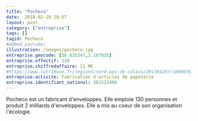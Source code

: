 ```yaml
---
title: "Pocheco"
date:  2018-02-18 18:57
layout: post
category: ["entreprise"]
tags: []
tagid: Pocheco
#embed_youtube:
illustration: /images/pocheco.jpg
entreprise.geocode: [50.635347,3.187035]
entreprise.effectif: 120
entreprise.chiffredaffaire: 21 M€
#https://www.latribune.fr/regions/nord-pas-de-calais/20130426trib000761952/pocheco-conjugue-ecologie-et-croissance-pour-produire-2-milliards-d-enveloppes-par-an.html
entreprise.activite: Fabrication d'articles de papeterie
entreprise.identifiant_national: 301522496
---
```


Pocheco est un fabricant d'enveloppes. Elle emploie 130 personnes et produit 2 milliards d'enveloppes. Elle a mis au coeur de son organisation l'écologie.
